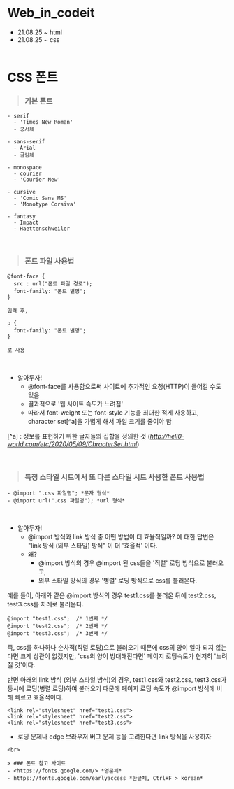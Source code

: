 # Web_in_codeit

- 21.08.25 ~ html
- 21.08.25 ~ css <br><br>

# CSS 폰트

> ### 기본 폰트
```
- serif
  - 'Times New Roman'
  - 궁서체
  
- sans-serif
  - Arial
  - 굴림체
  
- monospace
  - courier
  - 'Courier New'
  
- cursive
  - 'Comic Sans MS'
  - 'Monotype Corsiva'
  
- fantasy
  - Impact
  - Haettenschweiler  
```
<br>

> ### 폰트 파일 사용법
```
@font-face {
  src : url("폰트 파일 경로");
  font-family: "폰트 별명";
}

입력 후,

p {
  font-family: "폰트 별명";
}

로 사용
```
<br>

- 알아두자!
  - @font-face를 사용함으로써 사이트에 추가적인 요청(HTTP)이 들어갈 수도 있음
  - 결과적으로 '웹 사이트 속도가 느려짐'
  - 따라서 font-weight 또는 font-style 기능을 최대한 적게 사용하고, character set[^a]을 가볍게 해서 파일 크기를 줄여야 함
  
[^a] : 정보를 표현하기 위한 글자들의 집합을 정의한 것 (*http://hell0-world.com/etc/2020/05/09/ChracterSet.html*)

<br>

> ### 특정 스타일 시트에서 또 다른 스타일 시트 사용한 폰트 사용법
```
- @import ".css 파일명"; *문자 형식*
- @import url(".css 파일명"); *url 형식*
```
<br>

- 알아두자!
  - @import 방식과 link 방식 중 어떤 방법이 더 효율적일까? 에 대한 답변은 "link 방식 (외부 스타일) 방식" 이 더 '효율적' 이다.
  - 왜?
    - @import 방식의 경우 @import 된 css들을 '직렬' 로딩 방식으로 불러오고,
    - 외부 스타일 방식의 경우 '병렬' 로딩 방식으로 css를 불러온다.
    
 예를 들어, 아래와 같은 @import 방식의 경우 test1.css를 불러온 뒤에 test2.css, test3.css를 차례로 불러온다.
  ```
  @import "test1.css";  /* 1번째 */
  @import "test2.css";  /* 2번째 */
  @import "test3.css";  /* 3번째 */
  ```
즉, css를 하나하나 순차적(직렬 로딩)으로 불러오기 때문에 css의 양이 얼마 되지 않는다면 크게 상관이 없겠지만, 'css의 양이 방대해진다면' 페이지 로딩속도가 현저히 '느려질 것'이다.
  
반면 아래의 link 방식 (외부 스타일 방식)의 경우, test1.css와 test2.css, test3.css가 동시에 로딩(병렬 로딩)하여 불러오기 때문에 페이지 로딩 속도가 @import 방식에 비해 빠르고 효율적이다.
  ```
  <link rel="stylesheet" href="test1.css">
  <link rel="stylesheet" href="test2.css">
  <link rel="stylesheet" href="test3.css">
  ```
- 로딩 문제나 edge 브라우저 버그 문제 등을 고려한다면 link 방식을 사용하자
```
<br>

> ### 폰트 참고 사이트
- <https://fonts.google.com/> *영문체*
- https://fonts.google.com/earlyaccess *한글체, Ctrl+F > korean*
